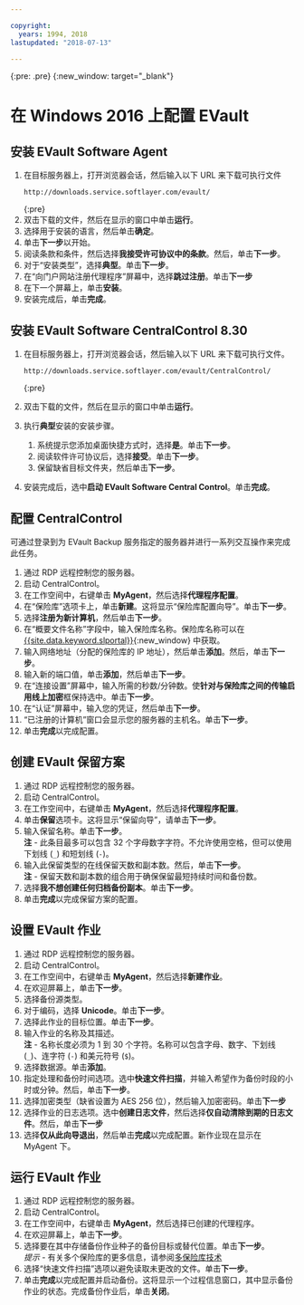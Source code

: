 ```yaml
---

copyright:
  years: 1994, 2018
lastupdated: "2018-07-13"

---
```

{:pre: .pre}
{:new_window: target="_blank"}

# 在 Windows 2016 上配置 EVault

## 安装 EVault Software Agent

1. 在目标服务器上，打开浏览器会话，然后输入以下 URL 来下载可执行文件
   ```
   http://downloads.service.softlayer.com/evault/
   ```
   {:pre}
2. 双击下载的文件，然后在显示的窗口中单击**运行**。
3. 选择用于安装的语言，然后单击**确定**。
4. 单击**下一步**以开始。
5. 阅读条款和条件，然后选择**我接受许可协议中的条款**。然后，单击**下一步**。
6. 对于“安装类型”，选择**典型**。单击**下一步**。
7. 在“向门户网站注册代理程序”屏幕中，选择**跳过注册**。单击**下一步**
8. 在下一个屏幕上，单击**安装**。
9. 安装完成后，单击**完成**。

## 安装 EVault Software CentralControl 8.30

1. 在目标服务器上，打开浏览器会话，然后输入以下 URL 来下载可执行文件。

   ```
   http://downloads.service.softlayer.com/evault/CentralControl/
   ```
   {:pre}

2. 双击下载的文件，然后在显示的窗口中单击**运行**。
3. 执行**典型**安装的安装步骤。
   1. 系统提示您添加桌面快捷方式时，选择**是**。单击**下一步**。
   2. 阅读软件许可协议后，选择**接受**。单击**下一步**。
   3. 保留缺省目标文件夹，然后单击**下一步**。
4. 安装完成后，选中**启动 EVault Software Central Control**。单击**完成**。


## 配置 CentralControl

可通过登录到为 EVault Backup 服务指定的服务器并进行一系列交互操作来完成此任务。

1. 通过 RDP 远程控制您的服务器。
2. 启动 CentralControl。
3. 在工作空间中，右键单击 **MyAgent**，然后选择**代理程序配置**。
4. 在“保险库”选项卡上，单击**新建**。这将显示“保险库配置向导”。单击**下一步**。
5. 选择**注册为新计算机**，然后单击**下一步**。
6. 在“概要文件名称”字段中，输入保险库名称。保险库名称可以在 [{{site.data.keyword.slportal}}](https://control.softlayer.com/){:new_window} 中获取。
6. 输入网络地址（分配的保险库的 IP 地址），然后单击**添加**。然后，单击**下一步**。
7. 输入新的端口值，单击**添加**，然后单击**下一步**。
8. 在“连接设置”屏幕中，输入所需的秒数/分钟数。使**针对与保险库之间的传输启用线上加密**框保持选中。单击**下一步**。
9. 在“认证”屏幕中，输入您的凭证，然后单击**下一步**。
10. “已注册的计算机”窗口会显示您的服务器的主机名。单击**下一步**。
11.	单击**完成**以完成配置。


## 创建 EVault 保留方案

1. 通过 RDP 远程控制您的服务器。
2. 启动 CentralControl。
3. 在工作空间中，右键单击 **MyAgent**，然后选择**代理程序配置**。
4. 单击**保留**选项卡。这将显示“保留向导”，请单击**下一步**。
5. 输入保留名称。单击**下一步**。<br/>
   **注** - 此条目最多可以包含 32 个字母数字字符。不允许使用空格，但可以使用下划线 (`_`) 和短划线 (`-`)。
6. 输入此保留类型的在线保留天数和副本数。然后，单击**下一步**。<br/>
   **注** - 保留天数和副本数的组合用于确保保留最短持续时间和备份数。
7. 选择**我不想创建任何归档备份副本**。单击**下一步**。
8. 单击**完成**以完成保留方案的配置。


## 设置 EVault 作业

1. 通过 RDP 远程控制您的服务器。
2. 启动 CentralControl。
3. 在工作空间中，右键单击 **MyAgent**，然后选择**新建作业**。 
4. 在欢迎屏幕上，单击**下一步**。
5. 选择备份源类型。
6. 对于编码，选择 **Unicode**。单击**下一步**。
7. 选择此作业的目标位置。单击**下一步**。
8. 输入作业的名称及其描述。<br/>
   **注** - 名称长度必须为 1 到 30 个字符。名称可以包含字母、数字、下划线 (`_`)、连字符 (`-`) 和美元符号 (`$`)。
9. 选择数据源。单击**添加**。
10. 指定处理和备份时间选项。选中**快速文件扫描**，并输入希望作为备份时段的小时或分钟。然后，单击**下一步**。
11. 选择加密类型（缺省设置为 AES 256 位），然后输入加密密码。单击**下一步**
12. 选择作业的日志选项。选中**创建日志文件**，然后选择**仅自动清除到期的日志文件**。然后，单击**下一步**
13. 选择**仅从此向导退出**，然后单击**完成**以完成配置。新作业现在显示在 MyAgent 下。


## 运行 EVault 作业

1. 通过 RDP 远程控制您的服务器。
2. 启动 CentralControl。
3. 在工作空间中，右键单击 **MyAgent**，然后选择已创建的代理程序。
4. 在欢迎屏幕上，单击**下一步**。
5. 选择要在其中存储备份作业种子的备份目标或替代位置。单击**下一步**。<br/>
   *提示* - 有关多个保险库的更多信息，请参阅[多保险库技术](multivaulting.html)
6. 选择“快速文件扫描”选项以避免读取未更改的文件。单击**下一步**。
7. 单击**完成**以完成配置并启动备份。这将显示一个过程信息窗口，其中显示备份作业的状态。完成备份作业后，单击**关闭**。
